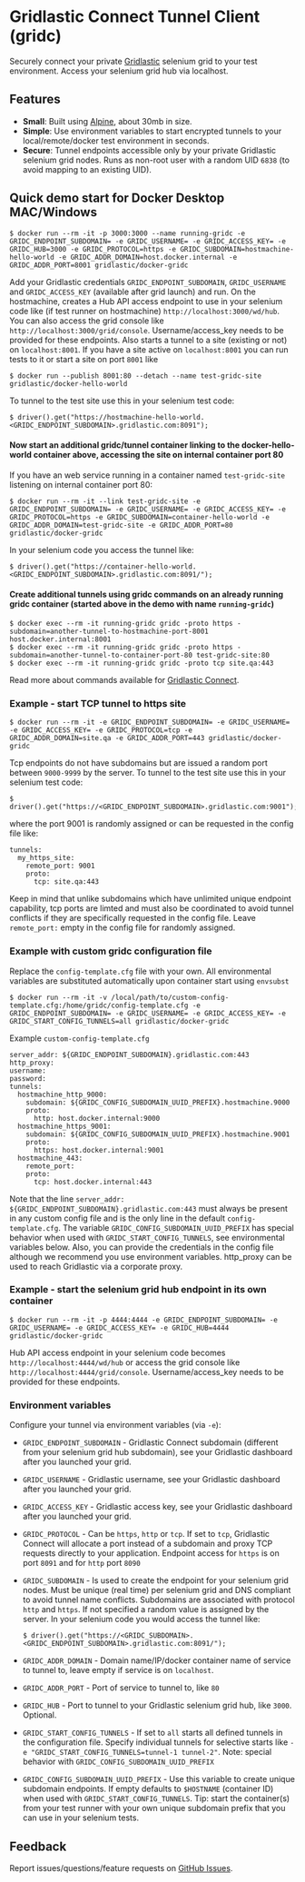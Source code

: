 # Gridlastic Connect Tunnel Client (gridc)
Securely connect your private [Gridlastic][gridlastic] selenium grid to your test environment. Access your selenium grid hub via localhost.


## Features

  * **Small**: Built using [Alpine][alpine], about 30mb in size.
  * **Simple**: Use environment variables to start encrypted tunnels to your local/remote/docker test environment in seconds.
  * **Secure**: Tunnel endpoints accessible only by your private Gridlastic selenium grid nodes. Runs as non-root user with a random UID `6838` (to avoid mapping to an existing UID).

## Quick demo start for Docker Desktop MAC/Windows

    $ docker run --rm -it -p 3000:3000 --name running-gridc -e GRIDC_ENDPOINT_SUBDOMAIN= -e GRIDC_USERNAME= -e GRIDC_ACCESS_KEY= -e GRIDC_HUB=3000 -e GRIDC_PROTOCOL=https -e GRIDC_SUBDOMAIN=hostmachine-hello-world -e GRIDC_ADDR_DOMAIN=host.docker.internal -e GRIDC_ADDR_PORT=8001 gridlastic/docker-gridc

Add your Gridlastic credentials `GRIDC_ENDPOINT_SUBDOMAIN`, `GRIDC_USERNAME` and `GRIDC_ACCESS_KEY` (available after grid launch) and run. On the hostmachine, creates a Hub API access endpoint to use in your selenium code like (if test runner on hostmachine) `http://localhost:3000/wd/hub`. You can also access the grid console like `http://localhost:3000/grid/console`. Username/access_key needs to be provided for these endpoints. Also starts a tunnel to a site (existing or not) on `localhost:8001`. If you have a site active on `localhost:8001` you can run tests to it or start a site on port `8001` like

    $ docker run --publish 8001:80 --detach --name test-gridc-site gridlastic/docker-hello-world

To tunnel to the test site use this in your selenium test code:

    $ driver().get("https://hostmachine-hello-world.<GRIDC_ENDPOINT_SUBDOMAIN>.gridlastic.com:8091");
    

#### Now start an additional gridc/tunnel container linking to the docker-hello-world container above, accessing the site on internal container port 80

If you have an web service running in a container named `test-gridc-site` listening on internal container port 80:

    $ docker run --rm -it --link test-gridc-site -e GRIDC_ENDPOINT_SUBDOMAIN= -e GRIDC_USERNAME= -e GRIDC_ACCESS_KEY= -e GRIDC_PROTOCOL=https -e GRIDC_SUBDOMAIN=container-hello-world -e GRIDC_ADDR_DOMAIN=test-gridc-site -e GRIDC_ADDR_PORT=80 gridlastic/docker-gridc

In your selenium code you access the tunnel like:

    $ driver().get("https://container-hello-world.<GRIDC_ENDPOINT_SUBDOMAIN>.gridlastic.com:8091/");
    
#### Create additional tunnels using gridc commands on an already running gridc container (started above in the demo with name `running-gridc`) 

    $ docker exec --rm -it running-gridc gridc -proto https -subdomain=another-tunnel-to-hostmachine-port-8001 host.docker.internal:8001
    $ docker exec --rm -it running-gridc gridc -proto https -subdomain=another-tunnel-to-container-port-80 test-gridc-site:80
    $ docker exec --rm -it running-gridc gridc -proto tcp site.qa:443
    
    
Read more about commands available for [Gridlastic Connect][gridlastic-connect].

### Example - start TCP tunnel to https site


    $ docker run --rm -it -e GRIDC_ENDPOINT_SUBDOMAIN= -e GRIDC_USERNAME= -e GRIDC_ACCESS_KEY= -e GRIDC_PROTOCOL=tcp -e GRIDC_ADDR_DOMAIN=site.qa -e GRIDC_ADDR_PORT=443 gridlastic/docker-gridc

Tcp endpoints do not have subdomains but are issued a random port between `9000-9999` by the server. To tunnel to the test site use this in your selenium test code:

    $ driver().get("https://<GRIDC_ENDPOINT_SUBDOMAIN>.gridlastic.com:9001");

where the port 9001 is randomly assigned or can be requested in the config file like:

```
tunnels:
  my_https_site:
    remote_port: 9001
    proto:
      tcp: site.qa:443
```
Keep in mind that unlike subdomains which have unlimited unique endpoint capability, tcp ports are limted and must also be coordinated to avoid tunnel conflicts if they are specifically requested in the config file. Leave `remote_port:` empty in the config file for randomly assigned.    

### Example with custom gridc configuration file

Replace the `config-template.cfg` file with your own. All environmental variables are substituted automatically upon container start using `envsubst`

    $ docker run --rm -it -v /local/path/to/custom-config-template.cfg:/home/gridc/config-template.cfg -e GRIDC_ENDPOINT_SUBDOMAIN= -e GRIDC_USERNAME= -e GRIDC_ACCESS_KEY= -e GRIDC_START_CONFIG_TUNNELS=all gridlastic/docker-gridc



Example `custom-config-template.cfg`

```
server_addr: ${GRIDC_ENDPOINT_SUBDOMAIN}.gridlastic.com:443
http_proxy:
username:
password:
tunnels:
  hostmachine_http_9000:
    subdomain: ${GRIDC_CONFIG_SUBDOMAIN_UUID_PREFIX}.hostmachine.9000
    proto:
      http: host.docker.internal:9000
  hostmachine_https_9001:
    subdomain: ${GRIDC_CONFIG_SUBDOMAIN_UUID_PREFIX}.hostmachine.9001
    proto:
      https: host.docker.internal:9001
  hostmachine_443:
    remote_port:
    proto:
      tcp: host.docker.internal:443
```

Note that the line `server_addr: ${GRIDC_ENDPOINT_SUBDOMAIN}.gridlastic.com:443` must always be present in any custom config file and is the only line in the default `config-template.cfg`. The variable `GRIDC_CONFIG_SUBDOMAIN_UUID_PREFIX` has special behavior when used with `GRIDC_START_CONFIG_TUNNELS`, see environmental variables below. Also, you can provide the credentials in the config file although we recommend you use environment variables. http_proxy can be used to reach Gridlastic via a corporate proxy.


### Example - start the selenium grid hub endpoint in its own container


    $ docker run --rm -it -p 4444:4444 -e GRIDC_ENDPOINT_SUBDOMAIN= -e GRIDC_USERNAME= -e GRIDC_ACCESS_KEY= -e GRIDC_HUB=4444 gridlastic/docker-gridc

Hub API access endpoint in your selenium code becomes `http://localhost:4444/wd/hub` or access the grid console like `http://localhost:4444/grid/console`. Username/access_key needs to be provided for these endpoints.




### Environment variables

Configure your tunnel via environment variables (via `-e`):

  * `GRIDC_ENDPOINT_SUBDOMAIN` - Gridlastic Connect subdomain (different from your selenium grid hub subdomain), see your Gridlastic dashboard after you launched your grid. 
  * `GRIDC_USERNAME` - Gridlastic username, see your Gridlastic dashboard after you launched your grid. 
  * `GRIDC_ACCESS_KEY` - Gridlastic access key, see your Gridlastic dashboard after you launched your grid. 
  * `GRIDC_PROTOCOL` - Can be `https`, `http`  or `tcp`. If set to `tcp`, Gridlastic Connect will allocate a port instead of a subdomain and proxy TCP requests directly to your application. Endpoint access for `https` is on port `8091` and for `http` port `8090`
  * `GRIDC_SUBDOMAIN` - Is used to create the endpoint for your selenium grid nodes. Must be unique (real time) per selenium grid and DNS compliant to avoid tunnel name conflicts. Subdomains are associated with protocol `http` and `https`. If not specified a random value is assigned by the server. In your selenium code you would access the tunnel like:
  
        $ driver().get("https://<GRIDC_SUBDOMAIN>.<GRIDC_ENDPOINT_SUBDOMAIN>.gridlastic.com:8091/");
   
   * `GRIDC_ADDR_DOMAIN` - Domain name/IP/docker container name of service to tunnel to, leave empty if service is on `localhost`.
   * `GRIDC_ADDR_PORT` - Port of service to tunnel to, like `80`
   * `GRIDC_HUB` - Port to tunnel to your Gridlastic selenium grid hub, like `3000`. Optional.
   * `GRIDC_START_CONFIG_TUNNELS` - If set to `all` starts all defined tunnels in the configuration file. Specify individual tunnels for selective starts like `-e "GRIDC_START_CONFIG_TUNNELS=tunnel-1 tunnel-2"`. Note: special behavior with `GRIDC_CONFIG_SUBDOMAIN_UUID_PREFIX`
   * `GRIDC_CONFIG_SUBDOMAIN_UUID_PREFIX` - Use this variable to create unique subdomain endpoints. If empty defaults to `$HOSTNAME` (container ID) when used with `GRIDC_START_CONFIG_TUNNELS`. Tip: start the container(s) from your test runner with your own unique subdomain prefix that you can use in your selenium tests.


## Feedback

Report issues/questions/feature requests on [GitHub Issues][issues].


[issues]:           	https://github.com/gridlastic/docker-gridc/issues
[gridlastic]:       	https://www.gridlastic.com/
[gridlastic-connect]:	https://www.gridlastic.com/gridlastic-connect.html
[alpine]:				https://registry.hub.docker.com/_/alpine